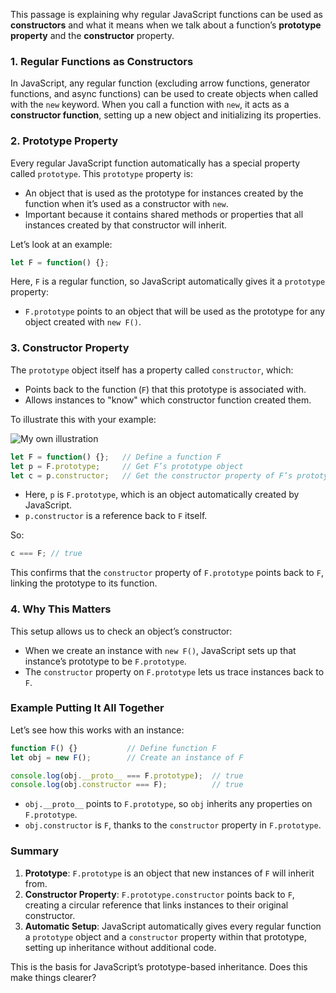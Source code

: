 This passage is explaining why regular JavaScript functions can be used as **constructors** and what it means when we talk about a function’s **prototype property** and the **constructor** property.

### 1. Regular Functions as Constructors
In JavaScript, any regular function (excluding arrow functions, generator functions, and async functions) can be used to create objects when called with the `new` keyword. When you call a function with `new`, it acts as a **constructor function**, setting up a new object and initializing its properties.

### 2. Prototype Property
Every regular JavaScript function automatically has a special property called `prototype`. This `prototype` property is:
   - An object that is used as the prototype for instances created by the function when it’s used as a constructor with `new`.
   - Important because it contains shared methods or properties that all instances created by that constructor will inherit.

Let’s look at an example:
```javascript
let F = function() {};
```

Here, `F` is a regular function, so JavaScript automatically gives it a `prototype` property:
- `F.prototype` points to an object that will be used as the prototype for any object created with `new F()`.

### 3. Constructor Property
The `prototype` object itself has a property called `constructor`, which:
   - Points back to the function (`F`) that this prototype is associated with.
   - Allows instances to "know" which constructor function created them.

To illustrate this with your example:

![My own illustration](https://github.com/MgHt00/my-study-notes/edit/main/JavaScript/_assets/20241110_091422.jpg?raw=true)

```javascript
let F = function() {};   // Define a function F
let p = F.prototype;     // Get F’s prototype object
let c = p.constructor;   // Get the constructor property of F’s prototype
```

- Here, `p` is `F.prototype`, which is an object automatically created by JavaScript.
- `p.constructor` is a reference back to `F` itself.

So:
```javascript
c === F; // true
```

This confirms that the `constructor` property of `F.prototype` points back to `F`, linking the prototype to its function.

### 4. Why This Matters
This setup allows us to check an object’s constructor:
- When we create an instance with `new F()`, JavaScript sets up that instance’s prototype to be `F.prototype`.
- The `constructor` property on `F.prototype` lets us trace instances back to `F`.

### Example Putting It All Together
Let’s see how this works with an instance:

```javascript
function F() {}           // Define function F
let obj = new F();        // Create an instance of F

console.log(obj.__proto__ === F.prototype);  // true
console.log(obj.constructor === F);          // true
```

- `obj.__proto__` points to `F.prototype`, so `obj` inherits any properties on `F.prototype`.
- `obj.constructor` is `F`, thanks to the `constructor` property in `F.prototype`.

### Summary
1. **Prototype**: `F.prototype` is an object that new instances of `F` will inherit from.
2. **Constructor Property**: `F.prototype.constructor` points back to `F`, creating a circular reference that links instances to their original constructor.
3. **Automatic Setup**: JavaScript automatically gives every regular function a `prototype` object and a `constructor` property within that prototype, setting up inheritance without additional code. 

This is the basis for JavaScript’s prototype-based inheritance. Does this make things clearer?
